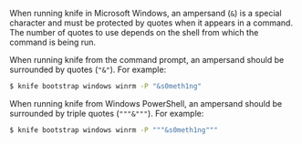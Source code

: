 When running knife in Microsoft Windows, an ampersand (`&`) is a special
character and must be protected by quotes when it appears in a command.
The number of quotes to use depends on the shell from which the command
is being run.

When running knife from the command prompt, an ampersand should be
surrounded by quotes (`"&"`). For example:

``` bash
$ knife bootstrap windows winrm -P "&s0meth1ng"
```

When running knife from Windows PowerShell, an ampersand should be
surrounded by triple quotes (`"""&"""`). For example:

``` bash
$ knife bootstrap windows winrm -P """&s0meth1ng"""
```